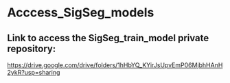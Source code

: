 # Acccess_SigSeg_models
## Link to access the SigSeg_train_model private repository:

https://drive.google.com/drive/folders/1hHbYQ_KYirJsUpvEmP06MjbhHAnH2ykR?usp=sharing

